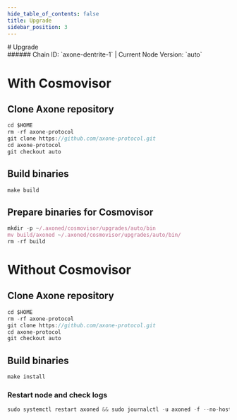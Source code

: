 ```yaml
---
hide_table_of_contents: false
title: Upgrade
sidebar_position: 3
---
```


<div class="h1-with-icon icon-axone">
# Upgrade
</div>
###### Chain ID: `axone-dentrite-1` | Current Node Version: `auto`

# With Cosmovisor
## Clone Axone repository
```js
cd $HOME
rm -rf axone-protocol
git clone https://github.com/axone-protocol.git
cd axone-protocol
git checkout auto
 ```

## Build binaries
```js
make build
 ```

## Prepare binaries for Cosmovisor
```js
mkdir -p ~/.axoned/cosmovisor/upgrades/auto/bin
mv build/axoned ~/.axoned/cosmovisor/upgrades/auto/bin/
rm -rf build
```

# Without Cosmovisor
## Clone Axone repository
```js
cd $HOME
rm -rf axone-protocol
git clone https://github.com/axone-protocol.git
cd axone-protocol
git checkout auto
 ```

## Build binaries
```js
make install
 ```

### Restart node and check logs
```js
sudo systemctl restart axoned && sudo journalctl -u axoned -f --no-hostname -o cat
```